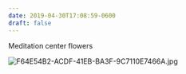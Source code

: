 ```yaml
---
date: 2019-04-30T17:08:59-0600
draft: false
---
```


Meditation center flowers

![F64E54B2-ACDF-41EB-BA3F-9C7110E7466A.jpg](http://ianwhitney.micro.blog/uploads/2019/88aaf1da71.jpg)

